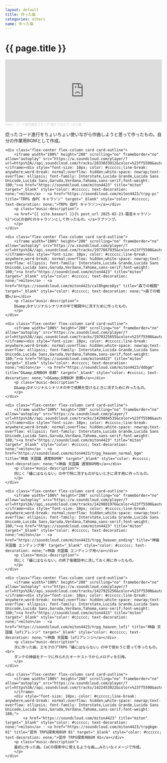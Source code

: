 ```yaml
---
layout: default
title: 作った曲
categories: others
name: 作った曲
---
```


<h1>{{ page.title }}</h1>

<div class="flex-center cards cards-column">
    <div class="flex-center flex-column card card-outline">
        <iframe width="100%" height="200" scrolling="no" frameborder="no" allow="autoplay" src="https://w.soundcloud.com/player/?url=https%3A//api.soundcloud.com/tracks/2039825661&color=%23ff5500&auto_play=false&hide_related=false&show_comments=true&show_user=true&show_reposts=false&show_teaser=true&visual=true"></iframe><div style="font-size: 10px; color: #cccccc;line-break: anywhere;word-break: normal;overflow: hidden;white-space: nowrap;text-overflow: ellipsis; font-family: Interstate,Lucida Grande,Lucida Sans Unicode,Lucida Sans,Garuda,Verdana,Tahoma,sans-serif;font-weight: 100;"><a href="https://soundcloud.com/miton4423" title="miton" target="_blank" style="color: #cccccc; text-decoration: none;">miton</a> · <a href="https://soundcloud.com/miton4423/df335a47-3bce-4129-b237-02b253371948" title="コード進行練習スケッチ 眠そうなピアノの小曲" target="_blank" style="color: #cccccc; text-decoration: none;">コード進行練習スケッチ 眠そうなピアノの小曲</a></div>
        <p class="music-description">
        捻ったコード進行をちょいちょい使いながら作曲しようと思って作ったもの。自分の作業用BGMとして作成。
        </p>
    </div>

    <div class="flex-center flex-column card card-outline">
        <iframe width="100%" height="200" scrolling="no" frameborder="no" allow="autoplay" src="https://w.soundcloud.com/player/?url=https%3A//api.soundcloud.com/tracks/2033033012&color=%23ff5500&auto_play=false&hide_related=false&show_comments=true&show_user=true&show_reposts=false&show_teaser=true&visual=true"></iframe><div style="font-size: 10px; color: #cccccc;line-break: anywhere;word-break: normal;overflow: hidden;white-space: nowrap;text-overflow: ellipsis; font-family: Interstate,Lucida Grande,Lucida Sans Unicode,Lucida Sans,Garuda,Verdana,Tahoma,sans-serif;font-weight: 100;"><a href="https://soundcloud.com/miton4423" title="miton" target="_blank" style="color: #cccccc; text-decoration: none;">miton</a> · <a href="https://soundcloud.com/miton4423/trpg-pc" title="TRPG 自PC キャラソン" target="_blank" style="color: #cccccc; text-decoration: none;">TRPG 自PC キャラソン</a></div>
        <p class="music-description">
        <a href="{{ site.baseurl }}{% post_url 2025-02-23-霜音キャラソン %}">CoCの自PCのキャラソンとして作ったもの。</a>ラブソング。
        </p>
    </div>

    <div class="flex-center flex-column card card-outline">
        <iframe width="100%" height="200" scrolling="no" frameborder="no" allow="autoplay" src="https://w.soundcloud.com/player/?url=https%3A//api.soundcloud.com/tracks/1977667035&color=%23ff5500&auto_play=false&hide_related=false&show_comments=true&show_user=true&show_reposts=false&show_teaser=true&visual=true"></iframe><div style="font-size: 10px; color: #cccccc;line-break: anywhere;word-break: normal;overflow: hidden;white-space: nowrap;text-overflow: ellipsis; font-family: Interstate,Lucida Grande,Lucida Sans Unicode,Lucida Sans,Garuda,Verdana,Tahoma,sans-serif;font-weight: 100;"><a href="https://soundcloud.com/miton4423" title="miton" target="_blank" style="color: #cccccc; text-decoration: none;">miton</a> · <a href="https://soundcloud.com/miton4423/cal8hgmce8yz" title="森での戦闘" target="_blank" style="color: #cccccc; text-decoration: none;">森での戦闘</a></div>
        <p class="music-description">
        D&amp;Dオリジナルシナリオの中で戦闘中に流すために作ったもの。
        </p>
    </div>

    <div class="flex-center flex-column card card-outline">
        <iframe width="100%" height="200" scrolling="no" frameborder="no" allow="autoplay" src="https://w.soundcloud.com/player/?url=https%3A//api.soundcloud.com/tracks/1970325655&color=%23ff5500&auto_play=false&hide_related=false&show_comments=true&show_user=true&show_reposts=false&show_teaser=true&visual=true"></iframe><div style="font-size: 10px; color: #cccccc;line-break: anywhere;word-break: normal;overflow: hidden;white-space: nowrap;text-overflow: ellipsis; font-family: Interstate,Lucida Grande,Lucida Sans Unicode,Lucida Sans,Garuda,Verdana,Tahoma,sans-serif;font-weight: 100;"><a href="https://soundcloud.com/miton4423" title="miton" target="_blank" style="color: #cccccc; text-decoration: none;">miton</a> · <a href="https://soundcloud.com/miton4423/ddbgm" title="D&amp;D用BGM 依頼" target="_blank" style="color: #cccccc; text-decoration: none;">D&amp;D用BGM 依頼</a></div>
        <p class="music-description">
        D&amp;Dオリジナルシナリオの中で依頼を受けるときに流すために作ったもの。
        </p>
    </div>

    <div class="flex-center flex-column card card-outline">
        <iframe width="100%" height="200" scrolling="no" frameborder="no" allow="autoplay" src="https://w.soundcloud.com/player/?url=https%3A//api.soundcloud.com/tracks/1429884535&color=%23ff5500&auto_play=false&hide_related=false&show_comments=true&show_user=true&show_reposts=false&show_teaser=true&visual=true"></iframe><div style="font-size: 10px; color: #cccccc;line-break: anywhere;word-break: normal;overflow: hidden;white-space: nowrap;text-overflow: ellipsis; font-family: Interstate,Lucida Grande,Lucida Sans Unicode,Lucida Sans,Garuda,Verdana,Tahoma,sans-serif;font-weight: 100;"><a href="https://soundcloud.com/miton4423" title="miton" target="_blank" style="color: #cccccc; text-decoration: none;">miton</a> · <a href="https://soundcloud.com/miton4423/trpg_heaven_normal_bgm" title="神曲 天国篇 通常BGM用" target="_blank" style="color: #cccccc; text-decoration: none;">神曲 天国篇 通常BGM用</a></div>
        <p class="music-description">
        同じく「蛹にはならない」の中で特に流すものがないときに流す用に作ったもの。
        </p>
    </div>

    <div class="flex-center flex-column card card-outline">
        <iframe width="100%" height="200" scrolling="no" frameborder="no" allow="autoplay" src="https://w.soundcloud.com/player/?url=https%3A//api.soundcloud.com/tracks/1429881976&color=%23ff5500&auto_play=false&hide_related=false&show_comments=true&show_user=true&show_reposts=false&show_teaser=true&visual=true"></iframe><div style="font-size: 10px; color: #cccccc;line-break: anywhere;word-break: normal;overflow: hidden;white-space: nowrap;text-overflow: ellipsis; font-family: Interstate,Lucida Grande,Lucida Sans Unicode,Lucida Sans,Garuda,Verdana,Tahoma,sans-serif;font-weight: 100;"><a href="https://soundcloud.com/miton4423" title="miton" target="_blank" style="color: #cccccc; text-decoration: none;">miton</a> · <a href="https://soundcloud.com/miton4423/trpg_heaven_ending" title="神曲 天国篇 エンディング用" target="_blank" style="color: #cccccc; text-decoration: none;">神曲 天国篇 エンディング用</a></div>
        <p class="music-description">
        同じく「蛹にはならない」の終了後雑談中に流しておく用に作ったもの。
        </p>
    </div>

    <div class="flex-center flex-column card card-outline">
        <iframe width="100%" height="200" scrolling="no" frameborder="no" allow="autoplay" src="https://w.soundcloud.com/player/?url=https%3A//api.soundcloud.com/tracks/1427925256&color=%23ff5500&auto_play=false&hide_related=false&show_comments=true&show_user=true&show_reposts=false&show_teaser=true&visual=true"></iframe><div style="font-size: 10px; color: #cccccc;line-break: anywhere;word-break: normal;overflow: hidden;white-space: nowrap;text-overflow: ellipsis; font-family: Interstate,Lucida Grande,Lucida Sans Unicode,Lucida Sans,Garuda,Verdana,Tahoma,sans-serif;font-weight: 100;"><a href="https://soundcloud.com/miton4423" title="miton" target="_blank" style="color: #cccccc; text-decoration: none;">miton</a> · <a href="https://soundcloud.com/miton4423/trpg_heaven_lofi" title="神曲 天国篇 lofiアレンジ" target="_blank" style="color: #cccccc; text-decoration: none;">神曲 天国篇 lofiアレンジ</a></div>
        <p class="music-description">
        次に作った曲。エモクロアTRPG「蛹にはならない」の中で使おうと思って作ったもの。<br>
        ダンテの神曲をテーマに作られたオーケストラからメロディを引用。
        </p>
    </div>

    <div class="flex-center flex-column card card-outline">
        <iframe width="100%" height="200" scrolling="no" frameborder="no" allow="autoplay" src="https://w.soundcloud.com/player/?url=https%3A//api.soundcloud.com/tracks/1422453022&color=%23ff5500&auto_play=false&hide_related=false&show_comments=true&show_user=true&show_reposts=false&show_teaser=true&visual=true">
        </iframe>
        <div style="font-size: 10px; color: #cccccc;line-break: anywhere;word-break: normal;overflow: hidden;white-space: nowrap;text-overflow: ellipsis; font-family: Interstate,Lucida Grande,Lucida Sans Unicode,Lucida Sans,Garuda,Verdana,Tahoma,sans-serif;font-weight: 100;">
            <a href="https://soundcloud.com/miton4423" title="miton" target="_blank" style="color: #cccccc; text-decoration: none;">miton</a> · <a href="https://soundcloud.com/miton4423/trpgbgm-01" title="習作 TRPG探索用BGM 01" target="_blank" style="color: #cccccc; text-decoration: none;">習作 TRPG探索用BGM 01</a></div>
        <p class="music-description">
        最初に作った曲。CoCの探索中に使えるような曲……みたいなイメージで作成。
        </p>
    </div>
</div>

